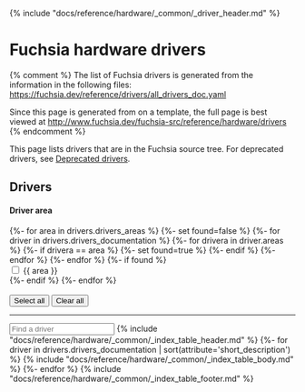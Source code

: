 {% include "docs/reference/hardware/_common/_driver_header.md" %}

# Fuchsia hardware drivers

{% comment %}
The list of Fuchsia drivers is generated from the information in the following
files:
https://fuchsia.dev/reference/drivers/all_drivers_doc.yaml

Since this page is generated from on a template, the full page is best viewed at
http://www.fuchsia.dev/fuchsia-src/reference/hardware/drivers
{% endcomment %}

This page lists drivers that are in the Fuchsia source tree. For deprecated
drivers, see [Deprecated drivers](reference/hardware/driver-epitaphs.md).

<a name="drivers"><h2>Drivers</h2></a>
<div class="form-checkbox">
  <h4 class="showalways">Driver area</h4>
<form id="filter-checkboxes-reset">
  {%- for area in drivers.drivers_areas %}
    {%- set found=false %}
    {%- for driver in drivers.drivers_documentation %}
        {%- for drivera in driver.areas %}
          {%- if drivera == area %}
            {%- set found=true %}
          {%- endif %}
        {%- endfor %}
    {%- endfor %}
    {%- if found %}
      <div class="checkbox-div">
        <input type="checkbox" value="area-{{ area|lower|replace(' ','-')|replace('.','-') }}"
        id="checkbox-reset-{{ area|lower|replace(' ','-')|replace('.','-') }}">
        <label for="checkbox-reset-{{ area|lower|replace(' ','-')|replace('.','-') }}">{{ area }}</label>
      </div>
    {%- endif %}
  {%- endfor %}
  <br>
  <br>
  <button class="select-all">Select all</button>
  <button class="clear-all">Clear all</button>
  <hr>
</form>
  <devsite-filter match="all" checkbox-form-id="filter-checkboxes-reset" sortable="0">
  <input type="text" placeholder="Find a driver" column="all">
{% include "docs/reference/hardware/_common/_index_table_header.md" %}
{%- for driver in drivers.drivers_documentation | sort(attribute='short_description') %}
        {% include "docs/reference/hardware/_common/_index_table_body.md" %}
{%- endfor %}
{% include "docs/reference/hardware/_common/_index_table_footer.md" %}
</div>